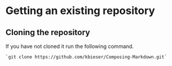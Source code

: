 # Getting an existing repository

## Cloning the repository
If you have not cloned it run the following command.

    `git clone https://github.com/kbieser/Composing-Markdown.git`
